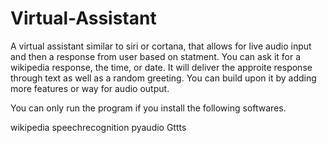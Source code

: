 # Virtual-Assistant
A virtual assistant similar to siri or cortana, that allows for live audio input and then a response from user based on statment.
You can ask it for a wikipedia response, the time, or date. It will deliver the approite response through text as well as a random greeting. You can build upon it by adding more features or way for audio output. 

You can only run the program if you install the following softwares. 

wikipedia
speechrecognition
pyaudio
Gttts
